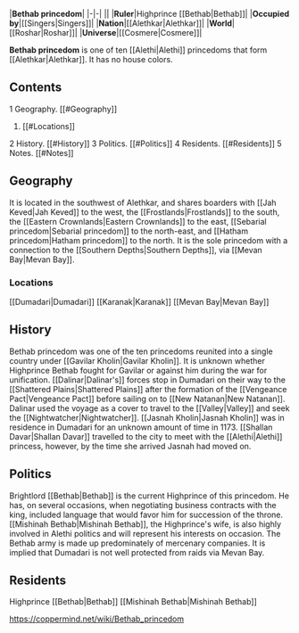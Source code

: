 |**Bethab princedom**|
|-|-|
||
|**Ruler**|Highprince [[Bethab\|Bethab]]|
|**Occupied by**|[[Singers\|Singers]]|
|**Nation**|[[Alethkar\|Alethkar]]|
|**World**|[[Roshar\|Roshar]]|
|**Universe**|[[Cosmere\|Cosmere]]|

**Bethab princedom** is one of ten [[Alethi\|Alethi]] princedoms that form [[Alethkar\|Alethkar]]. It has no house colors.

## Contents

1 Geography. [[#Geography]] 

1. [[#Locations]] 


2 History. [[#History]] 
3 Politics. [[#Politics]] 
4 Residents. [[#Residents]] 
5 Notes. [[#Notes]] 


## Geography
It is located in the southwest of Alethkar, and shares boarders with [[Jah Keved\|Jah Keved]] to the west, the [[Frostlands\|Frostlands]] to the south, the [[Eastern Crownlands\|Eastern Crownlands]] to the east, [[Sebarial princedom\|Sebarial princedom]] to the north-east, and [[Hatham princedom\|Hatham princedom]] to the north. It is the sole princedom with a connection to the [[Southern Depths\|Southern Depths]], via [[Mevan Bay\|Mevan Bay]].

### Locations
[[Dumadari\|Dumadari]]
[[Karanak\|Karanak]]
[[Mevan Bay\|Mevan Bay]]
## History
Bethab princedom was one of the ten princedoms reunited into a single country under [[Gavilar Kholin\|Gavilar Kholin]]. It is unknown whether Highprince Bethab fought for Gavilar or against him during the war for unification.
[[Dalinar\|Dalinar's]] forces stop in Dumadari on their way to the [[Shattered Plains\|Shattered Plains]] after the formation of the [[Vengeance Pact\|Vengeance Pact]] before sailing on to [[New Natanan\|New Natanan]]. Dalinar used the voyage as a cover to travel to the [[Valley\|Valley]] and seek the [[Nightwatcher\|Nightwatcher]].
[[Jasnah Kholin\|Jasnah Kholin]] was in residence in Dumadari for an unknown amount of time in 1173. [[Shallan Davar\|Shallan Davar]] travelled to the city to meet with the [[Alethi\|Alethi]] princess, however, by the time she arrived Jasnah had moved on.

## Politics
Brightlord [[Bethab\|Bethab]] is the current Highprince of this princedom. He has, on several occasions, when negotiating business contracts with the king, included language that would favor him for succession of the throne. [[Mishinah Bethab\|Mishinah Bethab]], the Highprince's wife, is also highly involved in Alethi politics and will represent his interests on occasion.
The Bethab army is made up predominately of mercenary companies.
It is implied that Dumadari is not well protected from raids via Mevan Bay.

## Residents
Highprince [[Bethab\|Bethab]]
[[Mishinah Bethab\|Mishinah Bethab]]


https://coppermind.net/wiki/Bethab_princedom